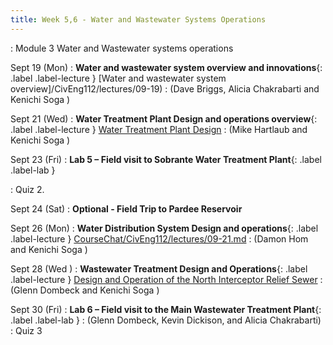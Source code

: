```yaml
---
title: Week 5,6 - Water and Wastewater Systems Operations
---
```


: Module 3 Water and Wastewater systems operations

Sept 19 (Mon) 
: **Water and wastewater system overview and innovations**{: .label .label-lecture } [Water and wastewater system overview]/CivEng112/lectures/09-19)
: (Dave Briggs, Alicia Chakrabarti and Kenichi Soga )

Sept 21 (Wed) 
: **Water Treatment Plant Design and operations overview**{: .label .label-lecture } [Water Treatment Plant Design](/CivEng112/lectures/09-21) 
: (Mike Hartlaub and Kenichi Soga )

Sept 23 (Fri) 
: **Lab 5 – Field visit to Sobrante Water Treatment Plant**{: .label .label-lab } 

: Quiz 2.

Sept 24 (Sat) 
: **Optional - Field Trip to Pardee Reservoir**

Sept 26 (Mon) 
: **Water Distribution System Design and operations**{: .label .label-lecture } [CourseChat/CivEng112/lectures/09-21.md](/CivEng112/lectures/09-26) 
: (Damon Hom and Kenichi Soga )

Sept 28 (Wed ) 
: **Wastewater Treatment Design and Operations**{: .label .label-lecture } [Design and Operation of the North Interceptor Relief Sewer](/CivEng112/lectures/09-28)
: (Glenn Dombeck and Kenichi Soga )

Sept 30 (Fri) 
: **Lab 6 – Field visit to the Main Wastewater Treatment Plant**{: .label .label-lab } 
: (Glenn Dombeck, Kevin Dickison, and Alicia Chakrabarti)
: Quiz 3
